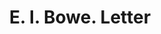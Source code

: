 ---
doi: 10.7916/D82245WK
date_other: '1917'
date_other_textual: '1917'
form: correspondence
genre:
- Letters (correspondence)
name:
- E. I. Bowe
object_in_context_url: https://biggert.cul.columbia.edu/items/view/ave_biggert_01558
subject_hierarchical_geographic:
- Huron, South Dakota, United States
subject_name:
- E. I. Bowe
title: E. I. Bowe. Letter
sort_title: E. I. Bowe. Letter
call_number: ave_biggert_01558
coordinates:
- 44.35916666666667,-98.21805555555555
pid: ave_biggert_01558
identifiers: ave_biggert_01558
thumbnail: https://derivativo-2.library.columbia.edu/iiif/2/ldpd:343929/full/!256,256/0/native.jpg
permalink: /biggert/ave_biggert_01558/
layout: iiif-image-page
---